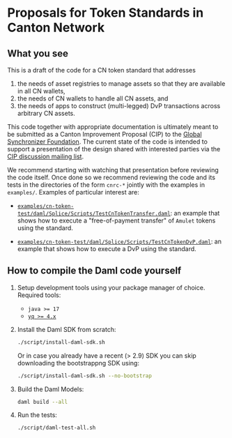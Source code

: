 # Proposals for Token Standards in Canton Network

## What you see

This is a draft of the code for a CN token standard that addresses

1. the needs of asset registries to manage assets so that they are available in all
CN wallets,
2. the needs of CN wallets to handle all CN assets, and
3. the needs of apps to construct (multi-legged) DvP transactions across arbitrary CN assets.

This code together with appropriate documentation is ultimately
meant to be submitted as a Canton Improvement Proposal (CIP) to the [Global Synchronizer Foundation](https://sync.global/). The current state of the code is intended to support a presentation of the design
shared with interested parties via the [CIP discussion mailing list](https://lists.sync.global/g/cip-discuss/topics).

We recommend starting with watching that presentation before reviewing the code itself.
Once done so we recommend reviewing the code and its tests in the directories of the form `cnrc-*`
jointly with the examples in `examples/`. Examples of particular interest are:

- [`examples/cn-token-test/daml/Splice/Scripts/TestCnTokenTransfer.daml`](examples/cn-token-test/daml/Splice/Scripts/TestCnTokenTransfer.daml):
    an example that shows how to execute a "free-of-payment transfer" of `Amulet` tokens using the standard.

- [`examples/cn-token-test/daml/Splice/Scripts/TestCnTokenDvP.daml`](examples/cn-token-test/daml/Splice/Scripts/TestCnTokenDvP.daml):
    an example that shows how to execute a DvP using the standard.

## How to compile the Daml code yourself

1. Setup development tools using your package manager of choice. Required tools:

   - `java >= 17`
   - [`yq >= 4.x`](https://github.com/mikefarah/yq)

2. Install the Daml SDK from scratch:

    ```bash
    ./script/install-daml-sdk.sh
    ```

    Or in case you already have a recent (> 2.9) SDK you can skip downloading the bootstrappng SDK using:

    ```bash
    ./script/install-daml-sdk.sh --no-bootstrap
    ```

3. Build the Daml Models:

    ```bash
    daml build --all
    ```

4. Run the tests:

    ```bash
    ./script/daml-test-all.sh
    ```
